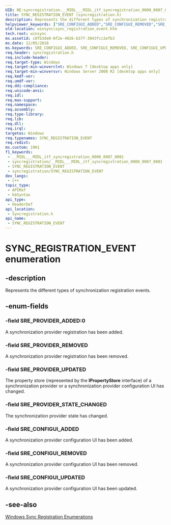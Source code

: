 ```yaml
---
UID: NE:syncregistration.__MIDL___MIDL_itf_syncregistration_0000_0007_0001
title: SYNC_REGISTRATION_EVENT (syncregistration.h)
description: Represents the different types of synchronization registration events.
helpviewer_keywords: ["SRE_CONFIGUI_ADDED","SRE_CONFIGUI_REMOVED","SRE_CONFIGUI_UPDATED","SRE_PROVIDER_ADDED","SRE_PROVIDER_REMOVED","SRE_PROVIDER_STATE_CHANGED","SRE_PROVIDER_UPDATED","SYNC_REGISTRATION_EVENT","SYNC_REGISTRATION_EVENT enumeration [Windows Sync]","syncregistration/SRE_CONFIGUI_ADDED","syncregistration/SRE_CONFIGUI_REMOVED","syncregistration/SRE_CONFIGUI_UPDATED","syncregistration/SRE_PROVIDER_ADDED","syncregistration/SRE_PROVIDER_REMOVED","syncregistration/SRE_PROVIDER_STATE_CHANGED","syncregistration/SRE_PROVIDER_UPDATED","syncregistration/SYNC_REGISTRATION_EVENT","winsync.sync_registration_event"]
old-location: winsync\sync_registration_event.htm
tech.root: winsync
ms.assetid: c8fb3de0-0f2e-4926-b37f-3043fcc2efb3
ms.date: 12/05/2018
ms.keywords: SRE_CONFIGUI_ADDED, SRE_CONFIGUI_REMOVED, SRE_CONFIGUI_UPDATED, SRE_PROVIDER_ADDED, SRE_PROVIDER_REMOVED, SRE_PROVIDER_STATE_CHANGED, SRE_PROVIDER_UPDATED, SYNC_REGISTRATION_EVENT, SYNC_REGISTRATION_EVENT enumeration [Windows Sync], syncregistration/SRE_CONFIGUI_ADDED, syncregistration/SRE_CONFIGUI_REMOVED, syncregistration/SRE_CONFIGUI_UPDATED, syncregistration/SRE_PROVIDER_ADDED, syncregistration/SRE_PROVIDER_REMOVED, syncregistration/SRE_PROVIDER_STATE_CHANGED, syncregistration/SRE_PROVIDER_UPDATED, syncregistration/SYNC_REGISTRATION_EVENT, winsync.sync_registration_event
req.header: syncregistration.h
req.include-header: 
req.target-type: Windows
req.target-min-winverclnt: Windows 7 [desktop apps only]
req.target-min-winversvr: Windows Server 2008 R2 [desktop apps only]
req.kmdf-ver: 
req.umdf-ver: 
req.ddi-compliance: 
req.unicode-ansi: 
req.idl: 
req.max-support: 
req.namespace: 
req.assembly: 
req.type-library: 
req.lib: 
req.dll: 
req.irql: 
targetos: Windows
req.typenames: SYNC_REGISTRATION_EVENT
req.redist: 
ms.custom: 19H1
f1_keywords:
 - __MIDL___MIDL_itf_syncregistration_0000_0007_0001
 - syncregistration/__MIDL___MIDL_itf_syncregistration_0000_0007_0001
 - SYNC_REGISTRATION_EVENT
 - syncregistration/SYNC_REGISTRATION_EVENT
dev_langs:
 - c++
topic_type:
 - APIRef
 - kbSyntax
api_type:
 - HeaderDef
api_location:
 - Syncregistration.h
api_name:
 - SYNC_REGISTRATION_EVENT
---
```


# SYNC_REGISTRATION_EVENT enumeration


## -description

Represents the different types of synchronization registration events.

## -enum-fields

### -field SRE_PROVIDER_ADDED:0

A synchronization provider registration has been added.

### -field SRE_PROVIDER_REMOVED

A synchronization provider registration has been removed.

### -field SRE_PROVIDER_UPDATED

The property store (represented by the <b>IPropertyStore</b> interface) of a synchronization provider or a synchronization provider configuration UI has changed.

### -field SRE_PROVIDER_STATE_CHANGED

The synchronization provider state has changed.

### -field SRE_CONFIGUI_ADDED

A synchronization provider configuration UI has been added.

### -field SRE_CONFIGUI_REMOVED

A synchronization provider configuration UI has been removed.

### -field SRE_CONFIGUI_UPDATED

A synchronization provider configuration UI has been updated.

## -see-also

<a href="/previous-versions/windows/desktop/winsync/windows-sync-registration-enumerations">Windows Sync Registration Enumerations</a>
